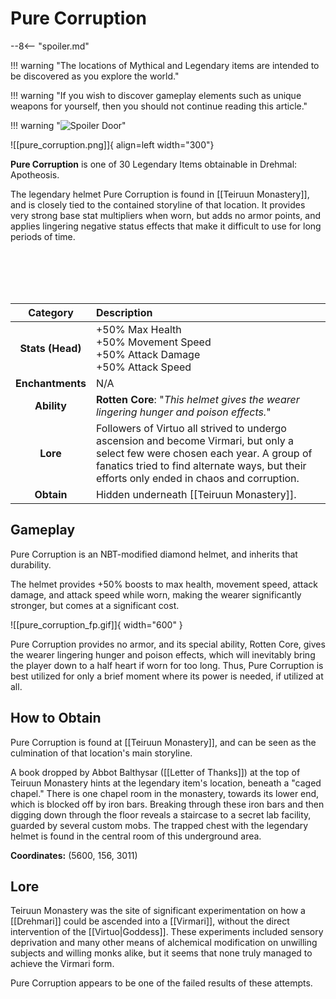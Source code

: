 # Pure Corruption

--8<-- "spoiler.md"

!!! warning "The locations of Mythical and Legendary items are intended to be discovered as you explore the world."

!!! warning "If you wish to discover gameplay elements such as unique weapons for yourself, then you should not continue reading this article."

!!! warning "![Spoiler Door](/assets/img/spoiler_door.png)"

![[pure_corruption.png]]{ align=left width="300"}

**Pure Corruption** is one of 30 Legendary Items obtainable in Drehmal: Apotheosis.

The legendary helmet Pure Corruption is found in [[Teiruun Monastery]], and is closely tied to the contained storyline of that location. It provides very strong base stat multipliers when worn, but adds no armor points, and applies lingering negative status effects that make it difficult to use for long periods of time.

<br> <br> <br> <br>

| Category | Description |
|:--------------------------------:|:-----------------------------------------------------------------------------------------------------------------------------------------------------------------------------|
| **Stats (Head)**              | +50% Max Health <br> +50% Movement Speed <br> +50% Attack Damage <br> +50% Attack Speed      |
| **Enchantments**              | N/A |
| **Ability**                   | **Rotten Core**: "*This helmet gives the wearer lingering hunger and poison effects.*" |
| **Lore**                      | Followers of Virtuo all strived to undergo ascension and become Virmari, but only a select few were chosen each year. A group of fanatics tried to find alternate ways, but their efforts only ended in chaos and corruption. |
| **Obtain**                    | Hidden underneath [[Teiruun Monastery]].   |  

## Gameplay
Pure Corruption is an NBT-modified diamond helmet, and inherits that durability.

The helmet provides +50% boosts to max health, movement speed, attack damage, and attack speed while worn, making the wearer significantly stronger, but comes at a significant cost. 

![[pure_corruption_fp.gif]]{ width="600" }

Pure Corruption provides no armor, and its special ability, Rotten Core, gives the wearer lingering hunger and poison effects, which will inevitably bring the player down to a half heart if worn for too long. Thus, Pure Corruption is best utilized for only a brief moment where its power is needed, if utilized at all.

## How to Obtain
Pure Corruption is found at [[Teiruun Monastery]], and can be seen as the culmination of that location's main storyline.

A book dropped by Abbot Balthysar ([[Letter of Thanks]]) at the top of Teiruun Monastery hints at the legendary item's location, beneath a "caged chapel." There is one chapel room in the monastery, towards its lower end, which is blocked off by iron bars. Breaking through these iron bars and then digging down through the floor reveals a staircase to a secret lab facility, guarded by several custom mobs. The trapped chest with the legendary helmet is found in the central room of this underground area.

**Coordinates:** (5600, 156, 3011)

## Lore
Teiruun Monastery was the site of significant experimentation on how a [[Drehmari]] could be ascended into a [[Virmari]], without the direct intervention of the [[Virtuo|Goddess]]. These experiments included sensory deprivation and many other means of alchemical modification on unwilling subjects and willing monks alike, but it seems that none truly managed to achieve the Virmari form.

Pure Corruption appears to be one of the failed results of these attempts.
